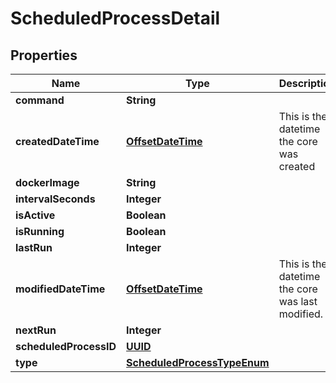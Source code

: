 

# ScheduledProcessDetail

## Properties

Name | Type | Description | Notes
------------ | ------------- | ------------- | -------------
**command** | **String** |  |  [optional]
**createdDateTime** | [**OffsetDateTime**](OffsetDateTime.md) | This is the datetime the core was created |  [optional]
**dockerImage** | **String** |  |  [optional]
**intervalSeconds** | **Integer** |  |  [optional]
**isActive** | **Boolean** |  |  [optional]
**isRunning** | **Boolean** |  |  [optional]
**lastRun** | **Integer** |  |  [optional]
**modifiedDateTime** | [**OffsetDateTime**](OffsetDateTime.md) | This is the datetime the core was last modified. |  [optional]
**nextRun** | **Integer** |  |  [optional]
**scheduledProcessID** | [**UUID**](UUID.md) |  |  [optional]
**type** | [**ScheduledProcessTypeEnum**](ScheduledProcessTypeEnum.md) |  |  [optional]



